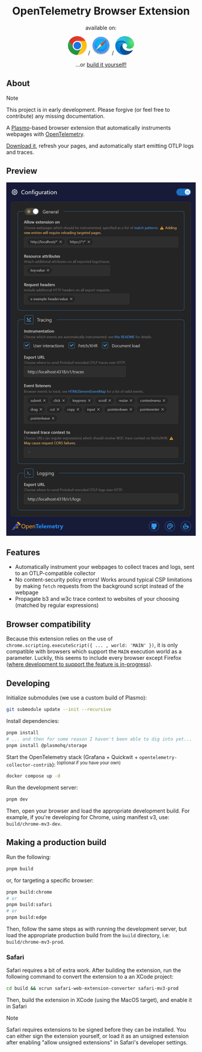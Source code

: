 <div align="center">
    <h1>OpenTelemetry Browser Extension</h1>
    <p>available on:</p>
    <a href=""><img src='./assets/chrome.svg' height=50 alt='chrome download'></img></a>
    /
    <a href=""><img src='./assets/safari.svg' height=50 alt='safari download'></img></a>
    /
    <a href=""><img src='./assets/edge.svg' height=50 alt='edge download'></img></a>
    <p>...or <a href='#making-a-production-build'>build it yourself!</a></p>
</div>


## About

> [!NOTE] 
> This project is in early development. Please forgive (or feel free to contribute) any missing documentation.

A [Plasmo](https://docs.plasmo.com/)-based browser extension that automatically instruments webpages with [OpenTelemetry](https://opentelemetry.io/docs/what-is-opentelemetry/).

[Download it](https://chromewebstore.google.com/detail/opentelemetry-browser-ext/bgjeoaohfhbfabbfhbafjihbobjgniag), refresh your pages, and automatically start emitting OTLP logs and traces.

## Preview

<img src='./assets/store/popup.png' width='524' alt='An example view of the popup UI'/>

## Features

* Automatically instrument your webpages to collect traces and logs, sent to an OTLP-compatible collector
* No content-security policy errors! Works around typical CSP limitations by making `fetch` requests from the background script instead of the webpage
* Propagate b3 and w3c trace context to websites of your choosing (matched by regular expressions)


## Browser compatibility

Because this extension relies on the use of `chrome.scripting.executeScript({ ... , world: 'MAIN' })`, it is only compatible with browsers which support the `MAIN` execution world as a parameter. Luckily, this seems to include every browser except Firefox ([where development to support the feature is in-progress](https://bugzilla.mozilla.org/show_bug.cgi?id=1736575)).

## Developing

Initialize submodules (we use a custom build of Plasmo):

```bash
git submodule update --init --recursive
```

Install dependencies:

```bash
pnpm install
# ... and then for some reason I haven't been able to dig into yet...
pnpm install @plasmohq/storage
```

Start the OpenTelemetry stack (Grafana + Quickwit + `opentelemetry-collector-contrib`):<sup> (optional if you have your own)</sup>
```bash
docker compose up -d
```

Run the development server:

```bash
pnpm dev
```

Then, open your browser and load the appropriate development build. For example, if you're developing for Chrome, using manifest v3, use: `build/chrome-mv3-dev`.

## Making a production build

Run the following:

```bash
pnpm build
```
or, for targeting a specific browser:

```bash
pnpm build:chrome
# or
pnpm build:safari
# or
pnpm build:edge
```

Then, follow the same steps as with running the development server, but load the appropriate production build from the `build` directory, i.e: `build/chrome-mv3-prod`.

### Safari

Safari requires a bit of extra work. After building the extension, run the following command to convert the extension to a an XCode project:

```bash
cd build && xcrun safari-web-extension-converter safari-mv3-prod
```

Then, build the extension in XCode (using the MacOS target), and enable it in Safari

> [!NOTE]
> Safari requires extensions to be signed before they can be installed. You can either sign the extension yourself, or load it as an unsigned extension after enabling "allow unsigned extensions" in Safari's developer settings.
